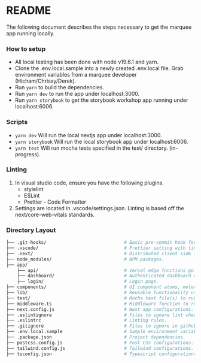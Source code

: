 # README

The following document describes the steps necessary to get the marquee app running locally.

### How to setup

-   All local testing has been done with node v19.6.1 and yarn.
-   Clone the .env.local.sample into a newly created .env.local file. Grab environment variables from a marquee developer (Hicham/Chrissy/Derek).
- 	Run `yarn` to build the dependencies.
- 	Run `yarn dev` to run the app under localhost:3000.
-   Run `yarn storybook` to get the storybook workshop app running under localhost:6006.

### Scripts
-   `yarn dev` Will run the local nextjs app under localhost:3000.
-   `yarn storybook` Will run the local storybook app under localhost:6006.
-	`yarn test` Will run mocha tests specified in the test/ directory. (in-progress).

### Linting

1. In visual studio code, ensure you have the following plugins.
    - stylelint
    - ESLint
    - Prettier - Code Formatter
2. Settings are located in .vscode/settings.json. Linting is based off the next/core-web-vitals standards.

### Directory Layout

```bash
├── .git-hooks/								# Basic pre-commit hook for linting/running test(s) before submitting code to github.
├── .vscode/								# Prettier setting with linting for front-end/back-end.
├── .next/									# Distributed client side files to serve.
├── node_modules/							# NPM packages.
├── app/
	├── api/								# Vercel edge functions go here.
	├── dashboard/							# Authenticated dashboard routes go here.
	├── login/							    # Login page.
├── components/							    # UI component atoms, molecules, and organisms written and managed here. Used as reference for story book as well.
├── lib/    							    # Reusable functionality used across the app.
├── test/									# Mocha test file(s) to run on pre-commit under certain conditions.
├── middleware.ts							# Middleware function to run prior to matching routes.
├── next.config.js							# Next app configurations.
├── .eslintignore							# Files to ignore lint checks.
├── .eslintrc								# Linting rules.
├── .gitignore								# Files to ignore in github.
├── .env.local.sample					    # Sample environment variables.
├── .package.json							# Project dependencies.
├── postcss.config.js						# Post CSS configurations.
├── tailwind.config.js						# Tailwind configurations.
├── tsconfig.json							# Typescript configurations.
```
